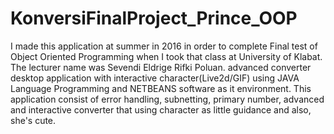 # KonversiFinalProject_Prince_OOP
I made this application at summer in 2016 in order to complete Final test of Object Oriented Programming when I took that class at University of Klabat. The lecturer name was Sevendi Eldrige Rifki Poluan.  advanced converter desktop application with interactive character(Live2d/GIF) using JAVA Language Programming and NETBEANS software as it environment. This application consist of error handling, subnetting, primary number, advanced and interactive converter that using character as little
guidance and also, she's cute.
